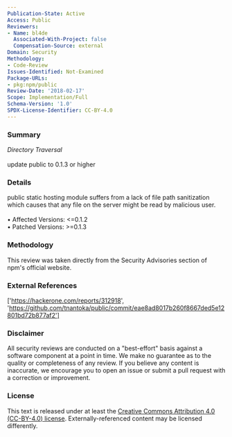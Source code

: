 ```yaml
---
Publication-State: Active
Access: Public
Reviewers:
- Name: bl4de
  Associated-With-Project: false
  Compensation-Source: external
Domain: Security
Methodology:
- Code-Review
Issues-Identified: Not-Examined
Package-URLs:
- pkg:npm/public
Review-Date: '2018-02-17'
Scope: Implementation/Full
Schema-Version: '1.0'
SPDX-License-Identifier: CC-BY-4.0
---
```

### Summary
*Directory Traversal*<br><br>update public to 0.1.3 or higher
### Details
public static hosting module suffers from a lack of file path sanitization which causes that any file on the server might be read by malicious user.
<br><br>• Affected Versions: <=0.1.2
<br>• Patched Versions: >=0.1.3
### Methodology
This review was taken directly from the Security Advisories section of npm's official website.
### External References
['https://hackerone.com/reports/312918', 'https://github.com/tnantoka/public/commit/eae8ad8017b260f8667ded5e12801bd72b877af2']
### Disclaimer
All security reviews are conducted on a "best-effort" basis against a software component at a point in time. We make no guarantee as to the quality or completeness of any review. If you believe any content is inaccurate, we encourage you to open an issue or submit a pull request with a correction or improvement.
### License
This text is released under at least the [Creative Commons Attribution 4.0 (CC-BY-4.0) license](https://creativecommons.org/licenses/by/4.0/legalcode.txt). Externally-referenced content may be licensed differently.
